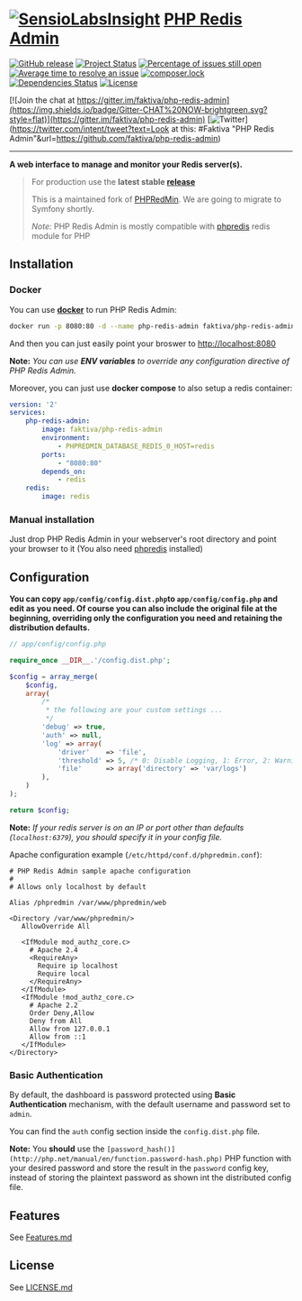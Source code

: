 [![SensioLabsInsight](https://insight.sensiolabs.com/projects/8f0587c9-1ed7-44fe-8a36-1bce6b50632b/small.png)](https://insight.sensiolabs.com/projects/8f0587c9-1ed7-44fe-8a36-1bce6b50632b)
[PHP Redis Admin](https://github.com/faktiva/php-redis-admin)
===

[![GitHub release](https://img.shields.io/github/release/faktiva/php-redis-admin.svg?style=flat&label=latest)](https://github.com/faktiva/php-redis-admin/releases/latest)
[![Project Status](http://opensource.box.com/badges/active.svg?style=flat)](http://opensource.box.com/badges)
[![Percentage of issues still open](http://isitmaintained.com/badge/open/faktiva/php-redis-admin.svg?style=flat)](http://isitmaintained.com/project/faktiva/php-redis-admin "Percentage of issues still open")
[![Average time to resolve an issue](http://isitmaintained.com/badge/resolution/faktiva/php-redis-admin.svg?style=flat)](http://isitmaintained.com/project/faktiva/php-redis-admin "Average time to resolve an issue")
[![composer.lock](https://poser.pugx.org/faktiva/php-redis-admin/composerlock?style=flat)](https://packagist.org/packages/faktiva/php-redis-admin)
[![Dependencies Status](https://img.shields.io/librariesio/github/faktiva/php-redis-admin.svg?maxAge=3600&style=flat)](https://libraries.io/github/faktiva/php-redis-admin)
[![License](https://img.shields.io/packagist/l/faktiva/php-redis-admin.svg?style=flat)](https://creativecommons.org/licenses/by-sa/4.0/)

[![Join the chat at https://gitter.im/faktiva/php-redis-admin](https://img.shields.io/badge/Gitter-CHAT%20NOW-brightgreen.svg?style=flat)](https://gitter.im/faktiva/php-redis-admin)
[![Twitter](https://img.shields.io/twitter/url/https/github.com/faktiva/php-redis-admin.svg?style=social)](https://twitter.com/intent/tweet?text=Look at this: #Faktiva "PHP Redis Admin"&url=https://github.com/faktiva/php-redis-admin)

____

**A web interface to manage and monitor your Redis server(s).**

>
>    For production use the **latest stable [release](https://github.com/faktiva/php-redis-admin/releases/latest)**
>
>    This is a maintained fork of [PHPRedMin](https://github.com/sasanrose/phpredmin).
>    We are going to migrate to Symfony shortly.
>
>    _Note:_ PHP Redis Admin is mostly compatible with [phpredis](https://github.com/nicolasff/phpredis) redis module for PHP
>

## Installation

### Docker

You can use **[docker](https://www.docker.com)** to run PHP Redis Admin:

```Bash
docker run -p 8080:80 -d --name php-redis-admin faktiva/php-redis-admin
```
And then you can just easily point your broswer to [http://localhost:8080](http://localhost:8080)

**Note:**
_You can use **ENV variables** to override any configuration directive of PHP Redis Admin._

Moreover, you can just use **docker compose** to also setup a redis container:

```Yaml
version: '2'
services:
    php-redis-admin:
        image: faktiva/php-redis-admin
        environment:
            - PHPREDMIN_DATABASE_REDIS_0_HOST=redis
        ports:
            - "8080:80"
        depends_on:
            - redis
    redis:
        image: redis
```

### Manual installation

Just drop PHP Redis Admin in your webserver's root directory and point your browser to it (You also need [phpredis](https://github.com/phpredis/phpredis) installed)

## Configuration

**You can copy `app/config/config.dist.php`to `app/config/config.php` and edit as you need. Of course you can also include the original file at the beginning, overriding only the configuration you need and retaining the distribution defaults.**

```php
// app/config/config.php

require_once __DIR__.'/config.dist.php';

$config = array_merge(
    $config,
    array(
		/*
		 * the following are your custom settings ...
		 */
        'debug' => true,
        'auth' => null,
        'log' => array(
            'driver'    => 'file',
            'threshold' => 5, /* 0: Disable Logging, 1: Error, 2: Warning, 3: Notice, 4: Info, 5: Debug */
            'file'      => array('directory' => 'var/logs')
        ),
    )
);

return $config;

```

**Note:**
_If your redis server is on an IP or port other than defaults (`localhost:6379`), you should specify it in your config file._

Apache configuration example (`/etc/httpd/conf.d/phpredmin.conf`):

```ApacheConf
# PHP Redis Admin sample apache configuration
#
# Allows only localhost by default

Alias /phpredmin /var/www/phpredmin/web

<Directory /var/www/phpredmin/>
   AllowOverride All

   <IfModule mod_authz_core.c>
     # Apache 2.4
     <RequireAny>
       Require ip localhost
       Require local
     </RequireAny>
   </IfModule>
   <IfModule !mod_authz_core.c>
     # Apache 2.2
     Order Deny,Allow
     Deny from All
     Allow from 127.0.0.1
     Allow from ::1
   </IfModule>
</Directory>
```

### Basic Authentication

By default, the dashboard is password protected using **Basic Authentication** mechanism, with the default username and password set to `admin`.

You can find the `auth` config section inside the `config.dist.php` file.

**Note:**
You **should** use the `[password_hash()](http://php.net/manual/en/function.password-hash.php)` PHP function with your desired password and store the result in the `password` config key, instead of storing the plaintext password as shown int the distributed config file.


## Features

See [Features.md](Features.md)

## License

See [LICENSE.md](LICENSE.md)

